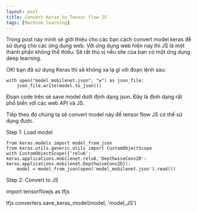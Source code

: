 ```yaml
---
layout: post
title: Convert Keras to Tensor flow JS
tags: [Machine learning]
---
```


Trong post này mình sẽ giới thiệu cho các bạn cách convert model keras để sử dụng cho các ứng dụng web. Với ứng dụng web hiện nay thì JS là
một thành phần không thể thiếu. Sẽ rất thú vị nếu site của bạn có một ứng dụng deep learning. 

OK! bạn đã sử dụng Keras thì sẽ không xa lạ gì với đoạn lệnh sau:

~~~~
with open("model_mobilenet.json", "w") as json_file:
    json_file.write(model.to_json())
~~~~

Đoạn code trên sẽ save model dưới định dạng json. Đây là định dạng rất phổ biến với các web API và JS.

Tiếp theo đó chúng ta sẽ convert model này để tensor flow JS có thể sử dụng được.

Step 1: Load model 

~~~~
from keras.models import model_from_json
from keras.utils.generic_utils import CustomObjectScope
with CustomObjectScope({'relu6': keras.applications.mobilenet.relu6,'DepthwiseConv2D': keras.applications.mobilenet.DepthwiseConv2D}):
    model = model_from_json(open('model_mobilenet.json').read())
~~~~

Step 2: Convert to JS 

import tensorflowjs as tfjs

tfjs.converters.save_keras_model(model, 'model_JS')

